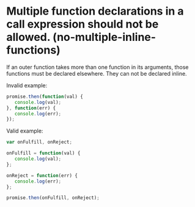 # Multiple function declarations in a call expression should not be allowed. (no-multiple-inline-functions)

If an outer function takes more than one function in its arguments,
those functions must be declared elsewhere. They can not be declared inline.

Invalid example:

```js
promise.then(function(val) {
   console.log(val);
}, function(err) {
   console.log(err);
});
```

Valid example:

```js
var onFulfill, onReject;

onFulfill = function(val) {
   console.log(val);
};

onReject = function(err) {
   console.log(err);
};

promise.then(onFulfill, onReject);
```
